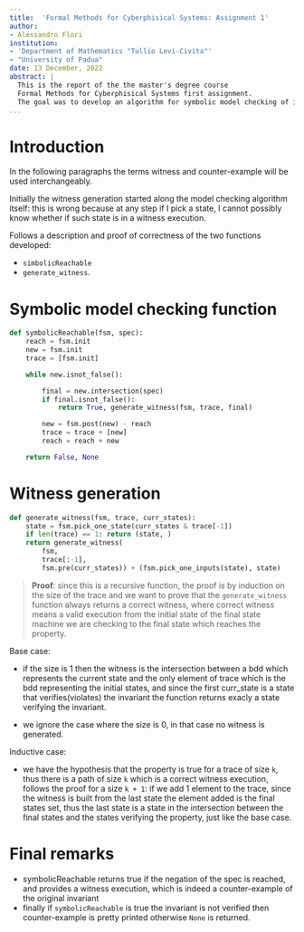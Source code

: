 ```yaml
---
title:  'Formal Methods for Cyberphisical Systems: Assignment 1'
author:
- Alessandro Flori
institution: 
- 'Department of Mathematics "Tullio Levi-Civita"'
- "University of Padua"
date: 13 December, 2022
abstract: |
  This is the report of the the master's degree course 
  Formal Methods for Cyberphisical Systems first assignment.
  The goal was to develop an algorithm for symbolic model checking of invariants. The report contains description and proof of correctness of the algorithms developed. 
...
```


# Introduction

In the following paragraphs the terms witness and counter-example will be used interchangeably.

Initially the witness generation started along the model checking algorithm itself: this is wrong because at any step if I pick a state,
I cannot possibly know whether if such state is in a witness execution.

Follows a description and proof of correctness of the two functions developed:

 - `simbolicReachable`
 - `generate_witness`.

# Symbolic model checking function

```python
def symbolicReachable(fsm, spec):
    reach = fsm.init
    new = fsm.init
    trace = [fsm.init]

    while new.isnot_false():

        final = new.intersection(spec)
        if final.isnot_false():
            return True, generate_witness(fsm, trace, final)

        new = fsm.post(new) - reach
        trace = trace + [new]
        reach = reach + new

    return False, None
```


# Witness generation

```python
def generate_witness(fsm, trace, curr_states):
    state = fsm.pick_one_state(curr_states & trace[-1])
    if len(trace) == 1: return (state, )
    return generate_witness(
        fsm, 
        trace[:-1], 
        fsm.pre(curr_states)) + (fsm.pick_one_inputs(state), state)
```

> **Proof**: since this is a recursive function, the proof is by induction on the size of the trace and we want to prove that the `generate_witness` function always returns a correct witness, where correct witness means a valid execution from the initial state of the final state machine we are checking to the final state which reaches the property.

Base case:

- if the size is 1 then the witness is the intersection between a bdd which represents the current state and the only element of trace which is the bdd representing the initial states, and since the first curr_state is a state that verifies(violates) the invariant the function returns exacly a state verifying the invariant.

- we ignore the case where the size is 0, in that case no witness is generated.

Inductive case:

 - we have the hypothesis that the property is true for a trace of size `k`, thus there is a path of size `k` which is a correct witness execution, follows the proof for a size `k + 1`: if we add 1 element to the trace, since the witness is built from the last state the element added is the final states set, thus the last state is a state in the intersection between the final states and the states verifying the property, just like the base case.

# Final remarks

- symbolicReachable returns true if the negation of the spec is reached, and provides a witness execution, which is indeed a counter-example of the original invariant
- finally if `symbolicReachable` is true the invariant is not verified then counter-example is pretty printed otherwise `None` is returned.
